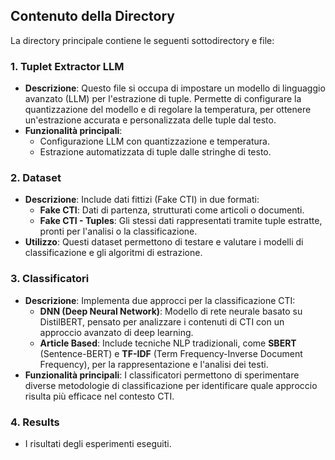 ## Contenuto della Directory

La directory principale contiene le seguenti sottodirectory e file:

### 1. Tuplet Extractor LLM
- **Descrizione**: Questo file si occupa di impostare un modello di linguaggio avanzato (LLM) per l'estrazione di tuple. Permette di configurare la quantizzazione del modello e di regolare la temperatura, per ottenere un'estrazione accurata e personalizzata delle tuple dal testo.
- **Funzionalità principali**:
  - Configurazione LLM con quantizzazione e temperatura.
  - Estrazione automatizzata di tuple dalle stringhe di testo.

### 2. Dataset
- **Descrizione**: Include dati fittizi (Fake CTI) in due formati: 
  - **Fake CTI**: Dati di partenza, strutturati come articoli o documenti.
  - **Fake CTI - Tuples**: Gli stessi dati rappresentati tramite tuple estratte, pronti per l'analisi o la classificazione.
- **Utilizzo**: Questi dataset permettono di testare e valutare i modelli di classificazione e gli algoritmi di estrazione.

### 3. Classificatori
- **Descrizione**: Implementa due approcci per la classificazione CTI:
  - **DNN (Deep Neural Network)**: Modello di rete neurale basato su DistilBERT, pensato per analizzare i contenuti di CTI con un approccio avanzato di deep learning.
  - **Article Based**: Include tecniche NLP tradizionali, come **SBERT** (Sentence-BERT) e **TF-IDF** (Term Frequency-Inverse Document Frequency), per la rappresentazione e l'analisi dei testi.
- **Funzionalità principali**: I classificatori permettono di sperimentare diverse metodologie di classificazione per identificare quale approccio risulta più efficace nel contesto CTI.

### 4. Results
- I risultati degli esperimenti eseguiti.
